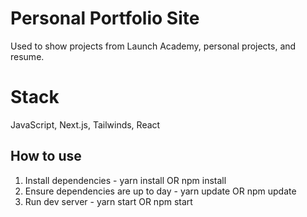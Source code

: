 # Personal Portfolio Site

Used to show projects from Launch Academy, personal projects, and resume.

# Stack

JavaScript, Next.js, Tailwinds, React

## How to use

1. Install dependencies - yarn install OR npm install
2. Ensure dependencies are up to day - yarn update OR npm update
3. Run dev server - yarn start OR npm start
